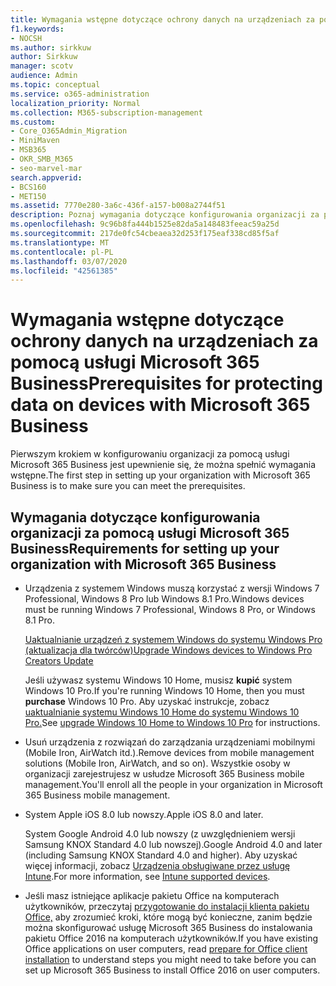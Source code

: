 ```yaml
---
title: Wymagania wstępne dotyczące ochrony danych na urządzeniach za pomocą usługi Microsoft 365 Business
f1.keywords:
- NOCSH
ms.author: sirkkuw
author: Sirkkuw
manager: scotv
audience: Admin
ms.topic: conceptual
ms.service: o365-administration
localization_priority: Normal
ms.collection: M365-subscription-management
ms.custom:
- Core_O365Admin_Migration
- MiniMaven
- MSB365
- OKR_SMB_M365
- seo-marvel-mar
search.appverid:
- BCS160
- MET150
ms.assetid: 7770e280-3a6c-436f-a157-b008a2744f51
description: Poznaj wymagania dotyczące konfigurowania organizacji za pomocą usługi Microsoft 365 Business i ochrony danych służbowych na urządzeniach użytkowników.
ms.openlocfilehash: 9c96b8fa444b1525e82da5a148483feeac59a25d
ms.sourcegitcommit: 217de0fc54cbeaea32d253f175eaf338cd85f5af
ms.translationtype: MT
ms.contentlocale: pl-PL
ms.lasthandoff: 03/07/2020
ms.locfileid: "42561385"
---
```

# <a name="prerequisites-for-protecting-data-on-devices-with-microsoft-365-business"></a><span data-ttu-id="46a6d-103">Wymagania wstępne dotyczące ochrony danych na urządzeniach za pomocą usługi Microsoft 365 Business</span><span class="sxs-lookup"><span data-stu-id="46a6d-103">Prerequisites for protecting data on devices with Microsoft 365 Business</span></span>

<span data-ttu-id="46a6d-104">Pierwszym krokiem w konfigurowaniu organizacji za pomocą usługi Microsoft 365 Business jest upewnienie się, że można spełnić wymagania wstępne.</span><span class="sxs-lookup"><span data-stu-id="46a6d-104">The first step in setting up your organization with Microsoft 365 Business is to make sure you can meet the prerequisites.</span></span>
  
## <a name="requirements-for-setting-up-your-organization-with-microsoft-365-business"></a><span data-ttu-id="46a6d-105">Wymagania dotyczące konfigurowania organizacji za pomocą usługi Microsoft 365 Business</span><span class="sxs-lookup"><span data-stu-id="46a6d-105">Requirements for setting up your organization with Microsoft 365 Business</span></span>

- <span data-ttu-id="46a6d-106">Urządzenia z systemem Windows muszą korzystać z wersji Windows 7 Professional, Windows 8 Pro lub Windows 8.1 Pro.</span><span class="sxs-lookup"><span data-stu-id="46a6d-106">Windows devices must be running Windows 7 Professional, Windows 8 Pro, or Windows 8.1 Pro.</span></span>
    
    [<span data-ttu-id="46a6d-107">Uaktualnianie urządzeń z systemem Windows do systemu Windows Pro (aktualizacja dla twórców)</span><span class="sxs-lookup"><span data-stu-id="46a6d-107">Upgrade Windows devices to Windows Pro Creators Update</span></span>](upgrade-to-windows-pro-creators-update.md)
    
    <span data-ttu-id="46a6d-108">Jeśli używasz systemu Windows 10 Home, musisz **kupić** system Windows 10 Pro.</span><span class="sxs-lookup"><span data-stu-id="46a6d-108">If you're running Windows 10 Home, then you must **purchase** Windows  10 Pro.</span></span> <span data-ttu-id="46a6d-109">Aby uzyskać instrukcje, zobacz [uaktualnianie systemu Windows 10 Home do systemu Windows 10 Pro.](https://support.office.com/article/0aee10c1-4d34-43ee-a325-579c6c2df90e?ui=en-US&rs=en-US&ad=US)</span><span class="sxs-lookup"><span data-stu-id="46a6d-109">See [upgrade Windows 10 Home to Windows 10 Pro](https://support.office.com/article/0aee10c1-4d34-43ee-a325-579c6c2df90e?ui=en-US&rs=en-US&ad=US) for instructions.</span></span> 
    
- <span data-ttu-id="46a6d-110">Usuń urządzenia z rozwiązań do zarządzania urządzeniami mobilnymi (Mobile Iron, AirWatch itd.).</span><span class="sxs-lookup"><span data-stu-id="46a6d-110">Remove devices from mobile management solutions (Mobile Iron, AirWatch, and so on).</span></span> <span data-ttu-id="46a6d-111">Wszystkie osoby w organizacji zarejestrujesz w usłudze Microsoft 365 Business mobile management.</span><span class="sxs-lookup"><span data-stu-id="46a6d-111">You'll enroll all the people in your organization in Microsoft 365 Business mobile management.</span></span>
    
- <span data-ttu-id="46a6d-112">System Apple iOS 8.0 lub nowszy.</span><span class="sxs-lookup"><span data-stu-id="46a6d-112">Apple iOS 8.0 and later.</span></span>
    
    <span data-ttu-id="46a6d-113">System Google Android 4.0 lub nowszy (z uwzględnieniem wersji Samsung KNOX Standard 4.0 lub nowszej).</span><span class="sxs-lookup"><span data-stu-id="46a6d-113">Google Android 4.0 and later (including Samsung KNOX Standard 4.0 and higher).</span></span> <span data-ttu-id="46a6d-114">Aby uzyskać więcej informacji, zobacz [Urządzenia obsługiwane przez usługę Intune](https://go.microsoft.com/fwlink/p/?linkid=852307).</span><span class="sxs-lookup"><span data-stu-id="46a6d-114">For more information, see [Intune supported devices](https://go.microsoft.com/fwlink/p/?linkid=852307).</span></span>
    
- <span data-ttu-id="46a6d-115">Jeśli masz istniejące aplikacje pakietu Office na komputerach użytkowników, przeczytaj [przygotowanie do instalacji klienta pakietu Office,](prepare-for-office-client-deployment.md) aby zrozumieć kroki, które mogą być konieczne, zanim będzie można skonfigurować usługę Microsoft 365 Business do instalowania pakietu Office 2016 na komputerach użytkowników.</span><span class="sxs-lookup"><span data-stu-id="46a6d-115">If you have existing Office applications on user computers, read [prepare for Office client installation](prepare-for-office-client-deployment.md) to understand steps you might need to take before you can set up Microsoft 365 Business to install Office 2016 on user computers.</span></span> 
